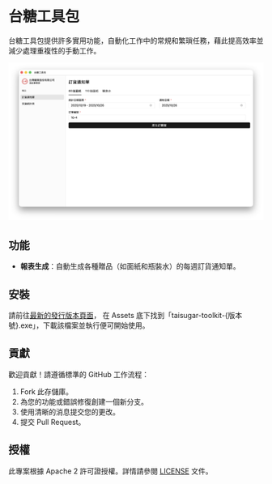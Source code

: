 # 台糖工具包

台糖工具包提供許多實用功能，自動化工作中的常規和繁瑣任務，藉此提高效率並減少處理重複性的手動工作。

![Screenshot](images/purchase-order-screenshot.png)

## 功能

- **報表生成**：自動生成各種贈品（如面紙和瓶裝水）的每週訂貨通知單。

## 安裝

請前往[最新的發行版本頁面](https://github.com/danny900714/taisugar-toolkit/releases/latest)，
在 Assets 底下找到「taisugar-toolkit-{版本號}.exe」，下載該檔案並執行便可開始使用。

## 貢獻

歡迎貢獻！請遵循標準的 GitHub 工作流程：

1. Fork 此存儲庫。
2. 為您的功能或錯誤修復創建一個新分支。
3. 使用清晰的消息提交您的更改。
4. 提交 Pull Request。

## 授權

此專案根據 Apache 2 許可證授權。詳情請參閱 [LICENSE](LICENSE) 文件。
